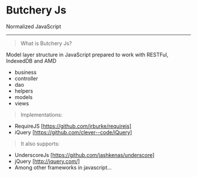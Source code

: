Butchery Js
========

Normalized JavaScript
***

> What is Butchery Js?

Model layer structure in JavaScript prepared to work with RESTFul, IndexedDB and AMD

* business
* controller
* dao
* helpers
* models
* views

> Implementations:

* RequireJS [https://github.com/jrburke/requirejs]
* iQuery [https://github.com/clever--code/iQuery]

> It also supports:

* UnderscoreJs [https://github.com/jashkenas/underscore]
* jQuery [http://jquery.com/]
* Among other frameworks in javascript...
